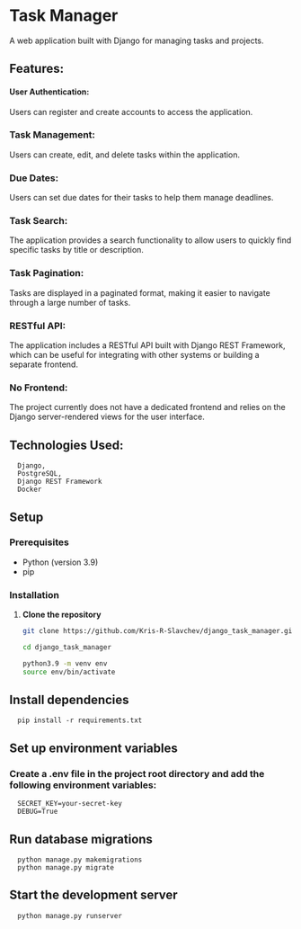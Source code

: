 # Task Manager

A web application built with Django for managing tasks and projects.

## Features:

#### User Authentication:
Users can register and create accounts to access the application.
### Task Management:
Users can create, edit, and delete tasks within the application.

### Due Dates:
Users can set due dates for their tasks to help them manage deadlines.
### Task Search:
The application provides a search functionality to allow users to quickly find specific tasks by title or description.
### Task Pagination:
Tasks are displayed in a paginated format, making it easier to navigate through a large number of tasks.

### RESTful API: 
The application includes a RESTful API built with Django REST Framework, which can be useful for integrating with other systems or building a separate frontend.
### No Frontend:
The project currently does not have a dedicated frontend and relies on the Django server-rendered views for the user interface.

## Technologies Used:

      Django,
      PostgreSQL, 
      Django REST Framework
      Docker

## Setup

### Prerequisites

- Python (version 3.9)
- pip

### Installation

1. **Clone the repository**

   ```bash
   git clone https://github.com/Kris-R-Slavchev/django_task_manager.git

   cd django_task_manager

   python3.9 -m venv env
   source env/bin/activate
   
## Install dependencies

      pip install -r requirements.txt
   

## Set up environment variables

### Create a .env file in the project root directory and add the following environment variables:

      SECRET_KEY=your-secret-key
      DEBUG=True

## Run database migrations
      python manage.py makemigrations
      python manage.py migrate

## Start the development server

      python manage.py runserver
